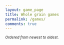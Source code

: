 ```yaml
---
layout: game_page
title: Whole grain games
permalink: /games/
comments: true
---
```


<small>*Ordered from newest to oldest.*</small>